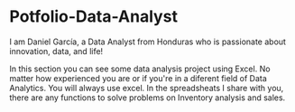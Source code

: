# Potfolio-Data-Analyst
I am Daniel García, a Data Analyst from Honduras who is passionate about innovation, data, and life!

In this section you can see some data analysis project using Excel. 
No matter how experienced you are or if you're in a diferent field of Data Analytics. You will always use excel. 
In the spreadsheats I share with you, there are any functions to solve problems on Inventory analysis and sales. 

